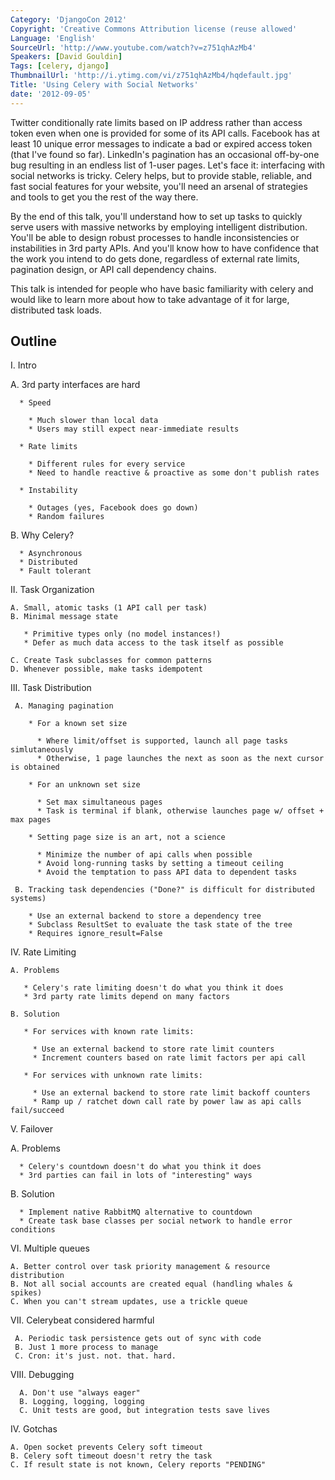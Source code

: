 ```yaml
---
Category: 'DjangoCon 2012'
Copyright: 'Creative Commons Attribution license (reuse allowed'
Language: 'English'
SourceUrl: 'http://www.youtube.com/watch?v=z751qhAzMb4'
Speakers: [David Gouldin]
Tags: [celery, django]
ThumbnailUrl: 'http://i.ytimg.com/vi/z751qhAzMb4/hqdefault.jpg'
Title: 'Using Celery with Social Networks'
date: '2012-09-05'
---
```

Twitter conditionally rate limits based on IP address rather than access token
even when one is provided for some of its API calls. Facebook has at least 10
unique error messages to indicate a bad or expired access token (that I've
found so far). LinkedIn's pagination has an occasional off-by-one bug
resulting in an endless list of 1-user pages. Let's face it: interfacing with
social networks is tricky. Celery helps, but to provide stable, reliable, and
fast social features for your website, you'll need an arsenal of strategies
and tools to get you the rest of the way there.

By the end of this talk, you'll understand how to set up tasks to quickly
serve users with massive networks by employing intelligent distribution.
You'll be able to design robust processes to handle inconsistencies or
instabilities in 3rd party APIs. And you'll know how to have confidence that
the work you intend to do gets done, regardless of external rate limits,
pagination design, or API call dependency chains.

This talk is intended for people who have basic familiarity with celery and
would like to learn more about how to take advantage of it for large,
distributed task loads.

## Outline

I. Intro

A. 3rd party interfaces are hard

    
      * Speed
    
        * Much slower than local data
        * Users may still expect near-immediate results
    
      * Rate limits
    
        * Different rules for every service
        * Need to handle reactive & proactive as some don't publish rates
    
      * Instability
    
        * Outages (yes, Facebook does go down)
        * Random failures
    

B. Why Celery?

    
      * Asynchronous
      * Distributed
      * Fault tolerant
    

II. Task Organization

    
    A. Small, atomic tasks (1 API call per task)
    B. Minimal message state
    
       * Primitive types only (no model instances!)
       * Defer as much data access to the task itself as possible
    
    C. Create Task subclasses for common patterns
    D. Whenever possible, make tasks idempotent
    

III. Task Distribution

    
     A. Managing pagination
    
        * For a known set size
    
          * Where limit/offset is supported, launch all page tasks simlutaneously
          * Otherwise, 1 page launches the next as soon as the next cursor is obtained
    
        * For an unknown set size
    
          * Set max simultaneous pages
          * Task is terminal if blank, otherwise launches page w/ offset + max pages
    
        * Setting page size is an art, not a science
    
          * Minimize the number of api calls when possible
          * Avoid long-running tasks by setting a timeout ceiling
          * Avoid the temptation to pass API data to dependent tasks
    
     B. Tracking task dependencies ("Done?" is difficult for distributed systems)
    
        * Use an external backend to store a dependency tree
        * Subclass ResultSet to evaluate the task state of the tree
        * Requires ignore_result=False
    

IV. Rate Limiting

    
    A. Problems
    
       * Celery's rate limiting doesn't do what you think it does
       * 3rd party rate limits depend on many factors
    
    B. Solution
    
       * For services with known rate limits:
    
         * Use an external backend to store rate limit counters
         * Increment counters based on rate limit factors per api call
    
       * For services with unknown rate limits:
    
         * Use an external backend to store rate limit backoff counters
         * Ramp up / ratchet down call rate by power law as api calls fail/succeed
    

V. Failover

A. Problems

    
      * Celery's countdown doesn't do what you think it does
      * 3rd parties can fail in lots of "interesting" ways
    

B. Solution

    
      * Implement native RabbitMQ alternative to countdown
      * Create task base classes per social network to handle error conditions
    

VI. Multiple queues

    
    A. Better control over task priority management & resource distribution
    B. Not all social accounts are created equal (handling whales & spikes)
    C. When you can't stream updates, use a trickle queue
    

VII. Celerybeat considered harmful

    
     A. Periodic task persistence gets out of sync with code
     B. Just 1 more process to manage
     C. Cron: it's just. not. that. hard.
    

VIII. Debugging

    
      A. Don't use "always eager"
      B. Logging, logging, logging
      C. Unit tests are good, but integration tests save lives
    

IV. Gotchas

    
    A. Open socket prevents Celery soft timeout
    B. Celery soft timeout doesn't retry the task
    C. If result state is not known, Celery reports "PENDING"
    
